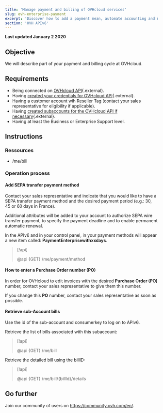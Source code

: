 ```yaml
---
title: 'Manage payment and billing of OVHcloud services'
slug: ovh-enterprise-payment
excerpt: 'Discover how to add a payment mean, automate accounting and manage your corporate billing'
section: 'OVH APIv6'
---
```


**Last updated January 2 2020**

## Objective

We will describe part of your payment and billing cycle at OVHcloud.

## Requirements

* Being connected on [OVHcloud API](https://api.ovh.com/console){.external}.
* Having [created your credentials for OVHcloud API](https://docs.ovh.com/gb/en/customer/first-steps-with-ovh-api/){.external}.
* Having a customer account wih Reseller Tag (contact your sales representative for eligibility if applicable).
* Having [created subaccounts for the OVHcloud API if necessary](https://docs.ovh.com/gb/en/api/ovh-api-sub-account/){.external}.
* Having at least the Business or Enterprise Support level.

## Instructions

### Ressources

* /me/bill

### Operation process

#### Add SEPA transfer payment method

Contact your sales representative and indicate that you would like to have a SEPA transfer payment method and the desired payment period (e.g.: 30, 45 or 60 days in France).

Additional attributes will be added to your account to authorize SEPA wire transfer payment, to specify the payment deadline and to enable permanent automatic renewal.

In the APIv6 and in your control panel, in your payment methods will appear a new item called: **PaymentEnterprisewithxxdays**.

> [!api]
>
> @api {GET} /me/payment/method
>

#### How to enter a Purchase Order number (PO)

In order for OVHcloud to edit invoices with the desired **Purchase Order (PO)** number, contact your sales representative to give them this number.

If you change this **PO** number, contact your sales representative as soon as possible.

#### Retrieve sub-Account bills

Use the id of the sub-account and consumerkey to log on to APIv6.

Retrieve the list of bills associated with this subaccount:

> [!api]
>
> @api {GET} /me/bill
>

Retrieve the detailed bill using the billID:

> [!api]
>
> @api {GET}  /me/bill/{billId}/details
>

## Go further

Join our community of users on <https://community.ovh.com/en/>.
